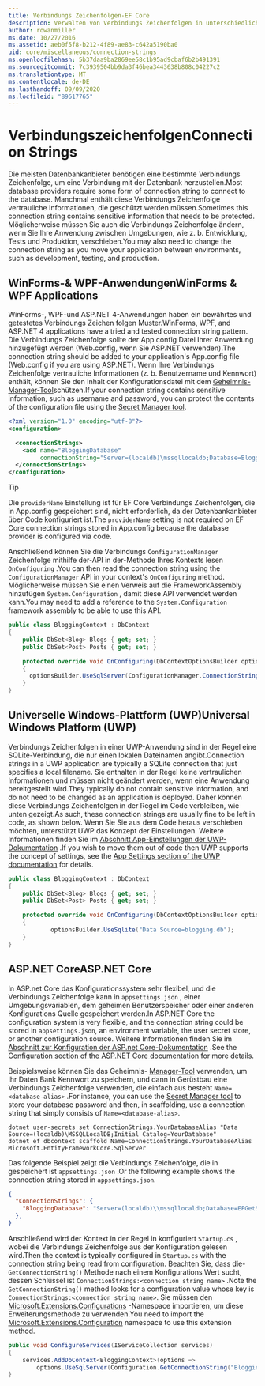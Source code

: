 ```yaml
---
title: Verbindungs Zeichenfolgen-EF Core
description: Verwalten von Verbindungs Zeichenfolgen in unterschiedlichen Umgebungen mit Entity Framework Core
author: rowanmiller
ms.date: 10/27/2016
ms.assetid: aeb0f5f8-b212-4f89-ae83-c642a5190ba0
uid: core/miscellaneous/connection-strings
ms.openlocfilehash: 5b37daa9ba2869ee58c1b95ad9cbaf6b2b491391
ms.sourcegitcommit: 7c3939504bb9da3f46bea3443638b808c04227c2
ms.translationtype: MT
ms.contentlocale: de-DE
ms.lasthandoff: 09/09/2020
ms.locfileid: "89617765"
---
```

# <a name="connection-strings"></a><span data-ttu-id="20192-103">Verbindungszeichenfolgen</span><span class="sxs-lookup"><span data-stu-id="20192-103">Connection Strings</span></span>

<span data-ttu-id="20192-104">Die meisten Datenbankanbieter benötigen eine bestimmte Verbindungs Zeichenfolge, um eine Verbindung mit der Datenbank herzustellen.</span><span class="sxs-lookup"><span data-stu-id="20192-104">Most database providers require some form of connection string to connect to the database.</span></span> <span data-ttu-id="20192-105">Manchmal enthält diese Verbindungs Zeichenfolge vertrauliche Informationen, die geschützt werden müssen.</span><span class="sxs-lookup"><span data-stu-id="20192-105">Sometimes this connection string contains sensitive information that needs to be protected.</span></span> <span data-ttu-id="20192-106">Möglicherweise müssen Sie auch die Verbindungs Zeichenfolge ändern, wenn Sie Ihre Anwendung zwischen Umgebungen, wie z. b. Entwicklung, Tests und Produktion, verschieben.</span><span class="sxs-lookup"><span data-stu-id="20192-106">You may also need to change the connection string as you move your application between environments, such as development, testing, and production.</span></span>

## <a name="winforms--wpf-applications"></a><span data-ttu-id="20192-107">WinForms-& WPF-Anwendungen</span><span class="sxs-lookup"><span data-stu-id="20192-107">WinForms & WPF Applications</span></span>

<span data-ttu-id="20192-108">WinForms-, WPF-und ASP.NET 4-Anwendungen haben ein bewährtes und getestetes Verbindungs Zeichen folgen Muster.</span><span class="sxs-lookup"><span data-stu-id="20192-108">WinForms, WPF, and ASP.NET 4 applications have a tried and tested connection string pattern.</span></span> <span data-ttu-id="20192-109">Die Verbindungs Zeichenfolge sollte der App.config Datei Ihrer Anwendung hinzugefügt werden (Web.config, wenn Sie ASP.NET verwenden).</span><span class="sxs-lookup"><span data-stu-id="20192-109">The connection string should be added to your application's App.config file (Web.config if you are using ASP.NET).</span></span> <span data-ttu-id="20192-110">Wenn Ihre Verbindungs Zeichenfolge vertrauliche Informationen (z. b. Benutzername und Kennwort) enthält, können Sie den Inhalt der Konfigurationsdatei mit dem [Geheimnis-Manager-Tool](/aspnet/core/security/app-secrets#secret-manager)schützen.</span><span class="sxs-lookup"><span data-stu-id="20192-110">If your connection string contains sensitive information, such as username and password, you can protect the contents of the configuration file using the [Secret Manager tool](/aspnet/core/security/app-secrets#secret-manager).</span></span>

``` xml
<?xml version="1.0" encoding="utf-8"?>
<configuration>

  <connectionStrings>
    <add name="BloggingDatabase"
         connectionString="Server=(localdb)\mssqllocaldb;Database=Blogging;Trusted_Connection=True;" />
  </connectionStrings>
</configuration>
```

> [!TIP]  
> <span data-ttu-id="20192-111">Die `providerName` Einstellung ist für EF Core Verbindungs Zeichenfolgen, die in App.config gespeichert sind, nicht erforderlich, da der Datenbankanbieter über Code konfiguriert ist.</span><span class="sxs-lookup"><span data-stu-id="20192-111">The `providerName` setting is not required on EF Core connection strings stored in App.config because the database provider is configured via code.</span></span>

<span data-ttu-id="20192-112">Anschließend können Sie die Verbindungs `ConfigurationManager` Zeichenfolge mithilfe der-API in der-Methode Ihres Kontexts lesen `OnConfiguring` .</span><span class="sxs-lookup"><span data-stu-id="20192-112">You can then read the connection string using the `ConfigurationManager` API in your context's `OnConfiguring` method.</span></span> <span data-ttu-id="20192-113">Möglicherweise müssen Sie einen Verweis auf die FrameworkAssembly hinzufügen `System.Configuration` , damit diese API verwendet werden kann.</span><span class="sxs-lookup"><span data-stu-id="20192-113">You may need to add a reference to the `System.Configuration` framework assembly to be able to use this API.</span></span>

``` csharp
public class BloggingContext : DbContext
{
    public DbSet<Blog> Blogs { get; set; }
    public DbSet<Post> Posts { get; set; }

    protected override void OnConfiguring(DbContextOptionsBuilder optionsBuilder)
    {
      optionsBuilder.UseSqlServer(ConfigurationManager.ConnectionStrings["BloggingDatabase"].ConnectionString);
    }
}
```

## <a name="universal-windows-platform-uwp"></a><span data-ttu-id="20192-114">Universelle Windows-Plattform (UWP)</span><span class="sxs-lookup"><span data-stu-id="20192-114">Universal Windows Platform (UWP)</span></span>

<span data-ttu-id="20192-115">Verbindungs Zeichenfolgen in einer UWP-Anwendung sind in der Regel eine SQLite-Verbindung, die nur einen lokalen Dateinamen angibt.</span><span class="sxs-lookup"><span data-stu-id="20192-115">Connection strings in a UWP application are typically a SQLite connection that just specifies a local filename.</span></span> <span data-ttu-id="20192-116">Sie enthalten in der Regel keine vertraulichen Informationen und müssen nicht geändert werden, wenn eine Anwendung bereitgestellt wird.</span><span class="sxs-lookup"><span data-stu-id="20192-116">They typically do not contain sensitive information, and do not need to be changed as an application is deployed.</span></span> <span data-ttu-id="20192-117">Daher können diese Verbindungs Zeichenfolgen in der Regel im Code verbleiben, wie unten gezeigt.</span><span class="sxs-lookup"><span data-stu-id="20192-117">As such, these connection strings are usually fine to be left in code, as shown below.</span></span> <span data-ttu-id="20192-118">Wenn Sie Sie aus dem Code heraus verschieben möchten, unterstützt UWP das Konzept der Einstellungen. Weitere Informationen finden Sie im [Abschnitt App-Einstellungen der UWP-Dokumentation](/windows/uwp/app-settings/store-and-retrieve-app-data) .</span><span class="sxs-lookup"><span data-stu-id="20192-118">If you wish to move them out of code then UWP supports the concept of settings, see the [App Settings section of the UWP documentation](/windows/uwp/app-settings/store-and-retrieve-app-data) for details.</span></span>

``` csharp
public class BloggingContext : DbContext
{
    public DbSet<Blog> Blogs { get; set; }
    public DbSet<Post> Posts { get; set; }

    protected override void OnConfiguring(DbContextOptionsBuilder optionsBuilder)
    {
            optionsBuilder.UseSqlite("Data Source=blogging.db");
    }
}
```

## <a name="aspnet-core"></a><span data-ttu-id="20192-119">ASP.NET Core</span><span class="sxs-lookup"><span data-stu-id="20192-119">ASP.NET Core</span></span>

<span data-ttu-id="20192-120">In ASP.net Core das Konfigurationssystem sehr flexibel, und die Verbindungs Zeichenfolge kann in `appsettings.json` , einer Umgebungsvariablen, dem geheimen Benutzerspeicher oder einer anderen Konfigurations Quelle gespeichert werden.</span><span class="sxs-lookup"><span data-stu-id="20192-120">In ASP.NET Core the configuration system is very flexible, and the connection string could be stored in `appsettings.json`, an environment variable, the user secret store, or another configuration source.</span></span> <span data-ttu-id="20192-121">Weitere Informationen finden Sie im [Abschnitt zur Konfiguration der ASP.net Core-Dokumentation](/aspnet/core/fundamentals/configuration) .</span><span class="sxs-lookup"><span data-stu-id="20192-121">See the [Configuration section of the ASP.NET Core documentation](/aspnet/core/fundamentals/configuration) for more details.</span></span>

<span data-ttu-id="20192-122">Beispielsweise können Sie das Geheimnis- [Manager-Tool](/aspnet/core/security/app-secrets#secret-manager) verwenden, um Ihr Daten Bank Kennwort zu speichern, und dann in Gerüstbau eine Verbindungs Zeichenfolge verwenden, die einfach aus besteht `Name=<database-alias>` .</span><span class="sxs-lookup"><span data-stu-id="20192-122">For instance, you can use the [Secret Manager tool](/aspnet/core/security/app-secrets#secret-manager) to store your database password and then, in scaffolding, use a connection string that simply consists of `Name=<database-alias>`.</span></span>

```dotnetcli
dotnet user-secrets set ConnectionStrings.YourDatabaseAlias "Data Source=(localdb)\MSSQLLocalDB;Initial Catalog=YourDatabase"
dotnet ef dbcontext scaffold Name=ConnectionStrings.YourDatabaseAlias Microsoft.EntityFrameworkCore.SqlServer
```

<span data-ttu-id="20192-123">Das folgende Beispiel zeigt die Verbindungs Zeichenfolge, die in gespeichert ist `appsettings.json` .</span><span class="sxs-lookup"><span data-stu-id="20192-123">Or the following example shows the connection string stored in `appsettings.json`.</span></span>

``` json
{
  "ConnectionStrings": {
    "BloggingDatabase": "Server=(localdb)\\mssqllocaldb;Database=EFGetStarted.ConsoleApp.NewDb;Trusted_Connection=True;"
  },
}
```

<span data-ttu-id="20192-124">Anschließend wird der Kontext in der Regel in konfiguriert `Startup.cs` , wobei die Verbindungs Zeichenfolge aus der Konfiguration gelesen wird.</span><span class="sxs-lookup"><span data-stu-id="20192-124">Then the context is typically configured in `Startup.cs` with the connection string being read from configuration.</span></span> <span data-ttu-id="20192-125">Beachten Sie, dass die- `GetConnectionString()` Methode nach einem Konfigurations Wert sucht, dessen Schlüssel ist `ConnectionStrings:<connection string name>` .</span><span class="sxs-lookup"><span data-stu-id="20192-125">Note the `GetConnectionString()` method looks for a configuration value whose key is `ConnectionStrings:<connection string name>`.</span></span> <span data-ttu-id="20192-126">Sie müssen den [Microsoft.Extensions.Configurations](/dotnet/api/microsoft.extensions.configuration) -Namespace importieren, um diese Erweiterungsmethode zu verwenden.</span><span class="sxs-lookup"><span data-stu-id="20192-126">You need to import the [Microsoft.Extensions.Configuration](/dotnet/api/microsoft.extensions.configuration) namespace to use this extension method.</span></span>

``` csharp
public void ConfigureServices(IServiceCollection services)
{
    services.AddDbContext<BloggingContext>(options =>
        options.UseSqlServer(Configuration.GetConnectionString("BloggingDatabase")));
}
```
